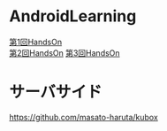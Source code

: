 # AndroidLearning

[第1回HandsOn](/docs/handsOn/april27.md)    
[第2回HandsOn](/docs/handsOn/may11.md)
[第3回HandsOn](https://github.com/masato-haruta/AndroidLearning/blob/develop/docs/handsOn/may18.md)

# サーバサイド
https://github.com/masato-haruta/kubox
